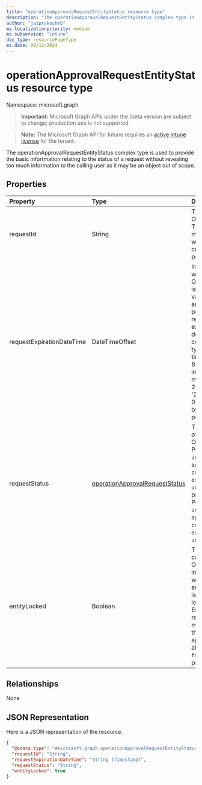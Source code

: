 ```yaml
---
title: "operationApprovalRequestEntityStatus resource type"
description: "The operationApprovalRequestEntityStatus complex type is used to provide the basic infortmation relating to the status of a request without revealing too much information to the calling user as it may be an object out of scope."
author: "jaiprakashmb"
ms.localizationpriority: medium
ms.subservice: "intune"
doc_type: resourcePageType
ms.date: 09/12/2024
---
```


# operationApprovalRequestEntityStatus resource type

Namespace: microsoft.graph

> **Important:** Microsoft Graph APIs under the /beta version are subject to change; production use is not supported.

> **Note:** The Microsoft Graph API for Intune requires an [active Intune license](https://go.microsoft.com/fwlink/?linkid=839381) for the tenant.

The operationApprovalRequestEntityStatus complex type is used to provide the basic infortmation relating to the status of a request without revealing too much information to the calling user as it may be an object out of scope.

## Properties
|Property|Type|Description|
|:---|:---|:---|
|requestId|String|The unique identifier of the OperationApprovalRequest. This property cannot be modified and is required when the entity status is created. Read-only. This property is read-only.|
|requestExpirationDateTime|DateTimeOffset|Indicates the DateTime when any action on the OperationApprovalRequest is no longer permitted. The value cannot be modified and is automatically populated when the request is created using expiration offset values defined in the service controllers. The Timestamp type represents date and time information using ISO 8601 format and is always in UTC time. For example, midnight UTC on Jan 1, 2014 would look like this: '2014-01-01T00:00:00Z'. Returned by default. Read-only. This property is read-only.|
|requestStatus|[operationApprovalRequestStatus](../resources/intune-rbac-operationapprovalrequeststatus.md)|The current approval status of the OperationApprovalRequest. Possible values are: `unknown`, `needsApproval`, `approved`, `rejected`, `cancelled`, `completed`, `expired`. Default value is `unknown`. Read-only. This property is read-only. Possible values are: `unknown`, `needsApproval`, `approved`, `rejected`, `cancelled`, `completed`, `expired`, `unknownFutureValue`.|
|entityLocked|Boolean|The status of the Entity connected to the OperationApprovalRequest in regard to changes, whether further requests are allowed or if the Entity is locked. When `true`, a lock is present on the Entity and no approval requests can be currently made for it. When `false`, the Entity is not locked and approval requests are allowed. Default value is `false`. Read-only. This property is read-only.|

## Relationships
None

## JSON Representation
Here is a JSON representation of the resource.
<!-- {
  "blockType": "resource",
  "@odata.type": "microsoft.graph.operationApprovalRequestEntityStatus"
}
-->
``` json
{
  "@odata.type": "#microsoft.graph.operationApprovalRequestEntityStatus",
  "requestId": "String",
  "requestExpirationDateTime": "String (timestamp)",
  "requestStatus": "String",
  "entityLocked": true
}
```
